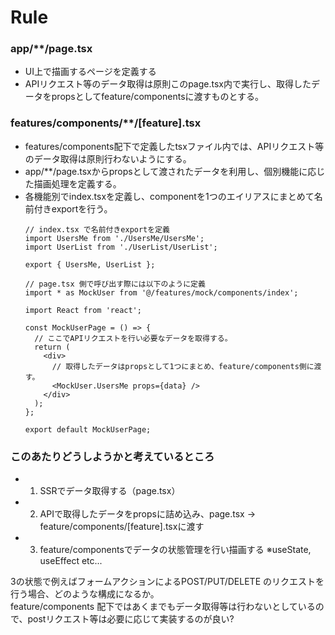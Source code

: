 # Rule

### app/**/page.tsx
- UI上で描画するページを定義する
- APIリクエスト等のデータ取得は原則このpage.tsx内で実行し、取得したデータをpropsとしてfeature/componentsに渡すものとする。

### features/components/**/[feature].tsx
- features/components配下で定義したtsxファイル内では、APIリクエスト等のデータ取得は原則行わないようにする。
- app/**/page.tsxからpropsとして渡されたデータを利用し、個別機能に応じた描画処理を定義する。
- 各機能別でindex.tsxを定義し、componentを1つのエイリアスにまとめて名前付きexportを行う。
  ```tsx
  // index.tsx で名前付きexportを定義
  import UsersMe from './UsersMe/UsersMe';
  import UserList from './UserList/UserList';

  export { UsersMe, UserList };

  ```
  ```tsx
  // page.tsx 側で呼び出す際には以下のように定義
  import * as MockUser from '@/features/mock/components/index';

  import React from 'react';

  const MockUserPage = () => {
    // ここでAPIリクエストを行い必要なデータを取得する。
    return (
      <div>
        // 取得したデータはpropsとして1つにまとめ、feature/components側に渡す。
        <MockUser.UsersMe props={data} />
      </div>
    );
  };

  export default MockUserPage;
  ```


### このあたりどうしようかと考えているところ
- 1. SSRでデータ取得する（page.tsx）
- 2. APIで取得したデータをpropsに詰め込み、page.tsx -> feature/components/[feature].tsxに渡す
- 3. feature/componentsでデータの状態管理を行い描画する ※useState, useEffect etc...

3の状態で例えばフォームアクションによるPOST/PUT/DELETE のリクエストを行う場合、どのような構成になるか。<br>
feature/components 配下ではあくまでもデータ取得等は行わないとしているので、postリクエスト等は必要に応じて実装するのが良い?<br>
